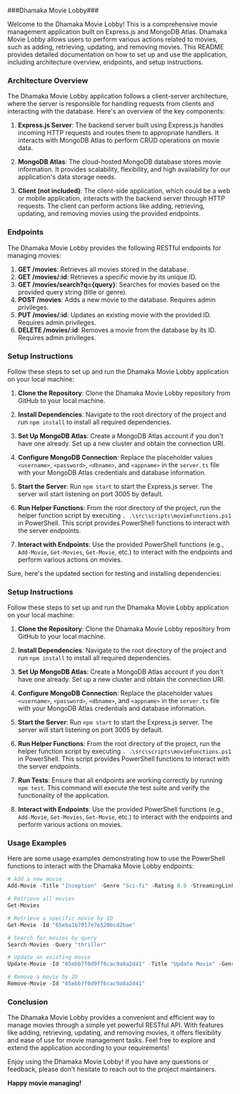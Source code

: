 ###Dhamaka Movie Lobby###

Welcome to the Dhamaka Movie Lobby! This is a comprehensive movie management application built on Express.js and MongoDB Atlas. Dhamaka Movie Lobby allows users to perform various actions related to movies, such as adding, retrieving, updating, and removing movies. This README provides detailed documentation on how to set up and use the application, including architecture overview, endpoints, and setup instructions.

### Architecture Overview

The Dhamaka Movie Lobby application follows a client-server architecture, where the server is responsible for handling requests from clients and interacting with the database. Here's an overview of the key components:

1. **Express.js Server**: The backend server built using Express.js handles incoming HTTP requests and routes them to appropriate handlers. It interacts with MongoDB Atlas to perform CRUD operations on movie data.

2. **MongoDB Atlas**: The cloud-hosted MongoDB database stores movie information. It provides scalability, flexibility, and high availability for our application's data storage needs.

3. **Client (not included)**: The client-side application, which could be a web or mobile application, interacts with the backend server through HTTP requests. The client can perform actions like adding, retrieving, updating, and removing movies using the provided endpoints.

### Endpoints

The Dhamaka Movie Lobby provides the following RESTful endpoints for managing movies:

1. **GET /movies**: Retrieves all movies stored in the database.
2. **GET /movies/:id**: Retrieves a specific movie by its unique ID.
3. **GET /movies/search?q={query}**: Searches for movies based on the provided query string (title or genre).
4. **POST /movies**: Adds a new movie to the database. Requires admin privileges.
5. **PUT /movies/:id**: Updates an existing movie with the provided ID. Requires admin privileges.
6. **DELETE /movies/:id**: Removes a movie from the database by its ID. Requires admin privileges.

### Setup Instructions

Follow these steps to set up and run the Dhamaka Movie Lobby application on your local machine:

1. **Clone the Repository**: Clone the Dhamaka Movie Lobby repository from GitHub to your local machine.

2. **Install Dependencies**: Navigate to the root directory of the project and run `npm install` to install all required dependencies.

3. **Set Up MongoDB Atlas**: Create a MongoDB Atlas account if you don't have one already. Set up a new cluster and obtain the connection URI.

4. **Configure MongoDB Connection**: Replace the placeholder values `<username>`, `<password>`, `<dbname>`, and `<appname>` in the `server.ts` file with your MongoDB Atlas credentials and database information.

5. **Start the Server**: Run `npm start` to start the Express.js server. The server will start listening on port 3005 by default.

6. **Run Helper Functions**: From the root directory of the project, run the helper function script by executing `. .\src\scripts\movieFunctions.ps1` in PowerShell. This script provides PowerShell functions to interact with the server endpoints.

7. **Interact with Endpoints**: Use the provided PowerShell functions (e.g., `Add-Movie`, `Get-Movies`, `Get-Movie`, etc.) to interact with the endpoints and perform various actions on movies.

Sure, here's the updated section for testing and installing dependencies:

### Setup Instructions

Follow these steps to set up and run the Dhamaka Movie Lobby application on your local machine:

1. **Clone the Repository**: Clone the Dhamaka Movie Lobby repository from GitHub to your local machine.

2. **Install Dependencies**: Navigate to the root directory of the project and run `npm install` to install all required dependencies.

3. **Set Up MongoDB Atlas**: Create a MongoDB Atlas account if you don't have one already. Set up a new cluster and obtain the connection URI.

4. **Configure MongoDB Connection**: Replace the placeholder values `<username>`, `<password>`, `<dbname>`, and `<appname>` in the `server.ts` file with your MongoDB Atlas credentials and database information.

5. **Start the Server**: Run `npm start` to start the Express.js server. The server will start listening on port 3005 by default.

6. **Run Helper Functions**: From the root directory of the project, run the helper function script by executing `. .\src\scripts\movieFunctions.ps1` in PowerShell. This script provides PowerShell functions to interact with the server endpoints.

7. **Run Tests**: Ensure that all endpoints are working correctly by running `npm test`. This command will execute the test suite and verify the functionality of the application.

8. **Interact with Endpoints**: Use the provided PowerShell functions (e.g., `Add-Movie`, `Get-Movies`, `Get-Movie`, etc.) to interact with the endpoints and perform various actions on movies.

### Usage Examples

Here are some usage examples demonstrating how to use the PowerShell functions to interact with the Dhamaka Movie Lobby endpoints:

```powershell
# Add a new movie
Add-Movie -Title "Inception" -Genre "Sci-fi" -Rating 8.0 -StreamingLink "https://youtu.be/zSWdZVtXT7E?si=X4s_hU4_Bfhvewvo"

# Retrieve all movies
Get-Movies

# Retrieve a specific movie by ID
Get-Movie -Id "65eba1b7017e7e520bcd2bae"

# Search for movies by query
Search-Movies -Query "thriller"

# Update an existing movie
Update-Movie -Id "65ebb7f0d9ff6cac9a8a2d41" -Title "Update Movie" -Genre "Updated" -Rating 1.0 -StreamingLink "https://youtu.be/zSWdZVtXT7E?si=X4s_hU4_Bfhvewvo"

# Remove a movie by ID
Remove-Movie -Id "65ebb7f0d9ff6cac9a8a2d41"
```

### Conclusion

The Dhamaka Movie Lobby provides a convenient and efficient way to manage movies through a simple yet powerful RESTful API. With features like adding, retrieving, updating, and removing movies, it offers flexibility and ease of use for movie management tasks. Feel free to explore and extend the application according to your requirements!

Enjoy using the Dhamaka Movie Lobby! If you have any questions or feedback, please don't hesitate to reach out to the project maintainers.

**Happy movie managing!**

